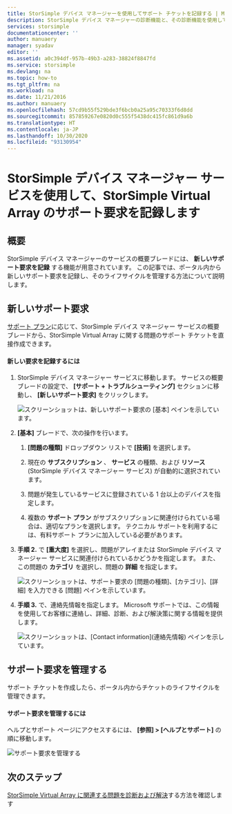 ```yaml
---
title: StorSimple デバイス マネージャーを使用してサポート チケットを記録する | Microsoft Docs
description: StorSimple デバイス マネージャーの診断機能と、その診断機能を使用して StorSimple Virtual Array のトラブルシューティングを行う方法について説明します。
services: storsimple
documentationcenter: ''
author: manuaery
manager: syadav
editor: ''
ms.assetid: a0c394df-957b-49b3-a283-38824f8847fd
ms.service: storsimple
ms.devlang: na
ms.topic: how-to
ms.tgt_pltfrm: na
ms.workload: na
ms.date: 11/21/2016
ms.author: manuaery
ms.openlocfilehash: 57cd9b55f529bde3f6bcb0a25a95c70333f6d8dd
ms.sourcegitcommit: 857859267e0820d0c555f5438dc415fc861d9a6b
ms.translationtype: HT
ms.contentlocale: ja-JP
ms.lasthandoff: 10/30/2020
ms.locfileid: "93130954"
---
```

# <a name="use-the-storsimple-device-manager-service-to-log-a-support-request-for-the-storsimple-virtual-array"></a>StorSimple デバイス マネージャー サービスを使用して、StorSimple Virtual Array のサポート要求を記録します

## <a name="overview"></a>概要

StorSimple デバイス マネージャーのサービスの概要ブレードには、 **新しいサポート要求を記録** する機能が用意されています。 この記事では、ポータル内から新しいサポート要求を記録し、そのライフサイクルを管理する方法について説明します。

## <a name="new-support-request"></a>新しいサポート要求

[サポート プラン](https://azure.microsoft.com/support/plans/)に応じて、StorSimple デバイス マネージャー サービスの概要ブレードから、StorSimple Virtual Array に関する問題のサポート チケットを直接作成できます。

#### <a name="to-log-a-new-request"></a>新しい要求を記録するには

1. StorSimple デバイス マネージャー サービスに移動します。 サービスの概要ブレードの設定で、 **[サポート + トラブルシューティング]** セクションに移動し、 **[新しいサポート要求]** をクリックします。
   
    ![スクリーンショットは、新しいサポート要求の [基本] ペインを示しています。](./media/storsimple-virtual-array-log-support-ticket/log-support-ticket1.png)

2. **[基本]** ブレードで、次の操作を行います。

    1. **[問題の種類]** ドロップダウン リストで **[技術]** を選択します。 
    
    2. 現在の **サブスクリプション** 、 **サービス** の種類、および **リソース** (StorSimple デバイス マネージャー サービス) が自動的に選択されています。 

    3. 問題が発生しているサービスに登録されている 1 台以上のデバイスを指定します。

    4. 複数の **サポート プラン** がサブスクリプションに関連付けられている場合は、適切なプランを選択します。 テクニカル サポートを利用するには、有料サポート プランに加入している必要があります。

3. **手順 2.** で **[重大度]** を選択し、問題がアレイまたは StorSimple デバイス マネージャー サービスに関連付けられているかどうかを指定します。 また、この問題の **カテゴリ** を選択し、問題の **詳細** を指定します。
   
    ![スクリーンショットは、サポート要求の [問題の種類]、[カテゴリ]、[詳細] を入力できる [問題] ペインを示しています。](./media/storsimple-virtual-array-log-support-ticket/log-support-ticket2.png)

4. **手順 3.** で、連絡先情報を指定します。 Microsoft サポートでは、この情報を使用してお客様に連絡し、詳細、診断、および解決策に関する情報を提供します。
   
    ![スクリーンショットは、[Contact information]\(連絡先情報\) ペインを示しています。](./media/storsimple-virtual-array-log-support-ticket/log-support-ticket3.png)

## <a name="manage-a-support-request"></a>サポート要求を管理する

サポート チケットを作成したら、ポータル内からチケットのライフサイクルを管理できます。

#### <a name="to-manage-your-support-requests"></a>サポート要求を管理するには

ヘルプとサポート ページにアクセスするには、 **[参照] > [ヘルプとサポート]** の順に移動します。

![サポート要求を管理する](./media/storsimple-virtual-array-log-support-ticket/manage-support-tickets.png)

## <a name="next-steps"></a>次のステップ

[StorSimple Virtual Array に関連する問題を診断および解決](storsimple-virtual-array-diagnose-problems.md)する方法を確認します

